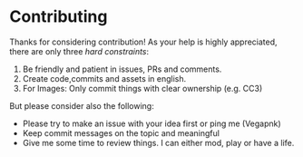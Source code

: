 # Contributing

Thanks for considering contribution! 
As your help is highly appreciated, there are only three *hard constraints*:

1. Be friendly and patient in issues, PRs and comments.
2. Create code,commits and assets in english. 
3. For Images: Only commit things with clear ownership (e.g. CC3)

But please consider also the following: 

* Please try to make an issue with your idea first or ping me (Vegapnk)
* Keep commit messages on the topic and meaningful
* Give me some time to review things. I can either mod, play or have a life. 
